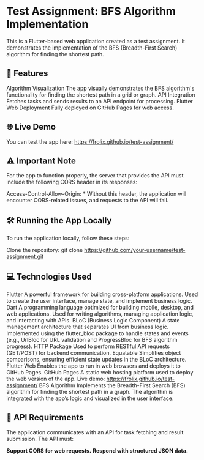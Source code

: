 # Test Assignment: BFS Algorithm Implementation

This is a Flutter-based web application created as a test assignment. It demonstrates the implementation of the BFS (Breadth-First Search) algorithm for finding the shortest path.

## 🌟 Features

Algorithm Visualization
The app visually demonstrates the BFS algorithm's functionality for finding the shortest path in a grid or graph.
API Integration
Fetches tasks and sends results to an API endpoint for processing.
Flutter Web Deployment
Fully deployed on GitHub Pages for web access.

## 🌐 Live Demo

You can test the app here:
https://frolix.github.io/test-assignment/

## ⚠️ Important Note

For the app to function properly, the server that provides the API must include the following CORS header in its responses:

Access-Control-Allow-Origin: *
Without this header, the application will encounter CORS-related issues, and requests to the API will fail.

## 🛠️ Running the App Locally

To run the application locally, follow these steps:

Clone the repository:
git clone https://github.com/your-username/test-assignment.git

## 💻 Technologies Used

Flutter
A powerful framework for building cross-platform applications.
Used to create the user interface, manage state, and implement business logic.
Dart
A programming language optimized for building mobile, desktop, and web applications.
Used for writing algorithms, managing application logic, and interacting with APIs.
BLoC (Business Logic Component)
A state management architecture that separates UI from business logic.
Implemented using the flutter_bloc package to handle states and events (e.g., UrlBloc for URL validation and ProgressBloc for BFS algorithm progress).
HTTP Package
Used to perform RESTful API requests (GET/POST) for backend communication.
Equatable
Simplifies object comparisons, ensuring efficient state updates in the BLoC architecture.
Flutter Web
Enables the app to run in web browsers and deploys it to GitHub Pages.
GitHub Pages
A static web hosting platform used to deploy the web version of the app.
Live demo: https://frolix.github.io/test-assignment/
BFS Algorithm
Implements the Breadth-First Search (BFS) algorithm for finding the shortest path in a graph.
The algorithm is integrated with the app’s logic and visualized in the user interface.
## 🔗 API Requirements

The application communicates with an API for task fetching and result submission. The API must:

**Support CORS for web requests.**
**Respond with structured JSON data.**
